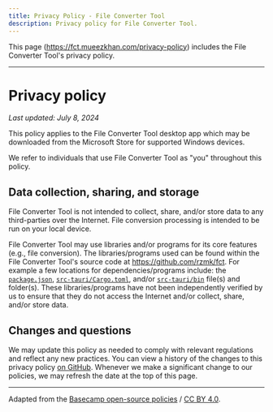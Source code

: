 ```yaml
---
title: Privacy Policy - File Converter Tool
description: Privacy policy for File Converter Tool.
---
```


This page (https://fct.mueezkhan.com/privacy-policy) includes the File Converter Tool's privacy policy.

---

# Privacy policy

_Last updated: July 8, 2024_

This policy applies to the File Converter Tool desktop app which may be downloaded from the Microsoft Store for supported Windows devices.

We refer to individuals that use File Converter Tool as "you" throughout this policy.

## Data collection, sharing, and storage

File Converter Tool is not intended to collect, share, and/or store data to any third-parties over the Internet. File conversion processing is intended to be run on your local device.

File Converter Tool may use libraries and/or programs for its core features (e.g., file conversion). The libraries/programs used can be found within the File Converter Tool's source code at https://github.com/rzmk/fct. For example a few locations for dependencies/programs include: the [`package.json`](https://github.com/rzmk/fct/tree/main/package.json), [`src-tauri/Cargo.toml`](https://github.com/rzmk/fct/tree/main/src-tauri/Cargo.toml), and/or [`src-tauri/bin`](https://github.com/rzmk/fct/tree/main/src-tauri/bin) file(s) and folder(s). These libraries/programs have not been independently verified by us to ensure that they do not access the Internet and/or collect, share, and/or store data.

## Changes and questions

We may update this policy as needed to comply with relevant regulations and reflect any new practices. You can view a history of the changes to this privacy policy [on GitHub](https://github.com/rzmk/fct/commits/main). Whenever we make a significant change to our policies, we may refresh the date at the top of this page.

---

Adapted from the [Basecamp open-source policies](https://github.com/basecamp/policies) / [CC BY 4.0](https://creativecommons.org/licenses/by/4.0/).
